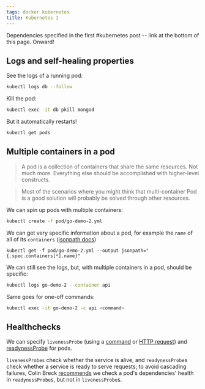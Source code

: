 ```yaml
---
tags: docker kubernetes
title: Kubernetes 1
---
```


Dependencies specified in the first #kubernetes post -- link at the bottom of this page. Onward!

## Logs and self-healing properties

See the logs of a running pod:

```sh
kubectl logs db --follow
```

Kill the pod:

```sh
kubectl exec -it db pkill mongod
```

But it automatically restarts!

```sh
kubectl get pods
```

## Multiple containers in a pod

> A pod is a collection of containers that share the same resources. Not much more. Everything else should be accomplished with higher-level constructs.

> Most of the scenarios where you might think that multi-container Pod is a good solution will probably be solved through other resources.

We can spin up pods with multiple containers:

```sh
kubectl create -f pod/go-demo-2.yml
```

We can get very specific information about a pod, for example the `name` of all of its `containers` ([jsonpath docs](https://kubernetes.io/docs/reference/kubectl/jsonpath/))

```
kubectl get -f pod/go-demo-2.yml --output jsonpath="{.spec.containers[*].name}"
```

We can still see the logs, but, with multiple containers in a pod, should be specific:

```sh
kubectl logs go-demo-2 --container api
```

Same goes for one-off commands:

```sh
kubectl exec -it go-demo-2 -c api <command>
```

## Healthchecks

We can specify `livenessProbe` (using a [command](https://kubernetes.io/docs/tasks/configure-pod-container/configure-liveness-readiness-startup-probes/#define-a-liveness-command) or [HTTP request](https://kubernetes.io/docs/tasks/configure-pod-container/configure-liveness-readiness-startup-probes/#define-a-liveness-http-request)) and [readynessProbe](https://kubernetes.io/docs/tasks/configure-pod-container/configure-liveness-readiness-startup-probes/#define-readiness-probes) for pods.

`livenessProbes` check whether the service is alive, and `readynessProbe`s check whether a service is ready to serve requests; to avoid cascading failures, Colin Breck [recommends](https://blog.colinbreck.com/kubernetes-liveness-and-readiness-probes-how-to-avoid-shooting-yourself-in-the-foot/) we check a pod's dependencies' health in `readynessProbe`s, but not in `livenessProbe`s.
